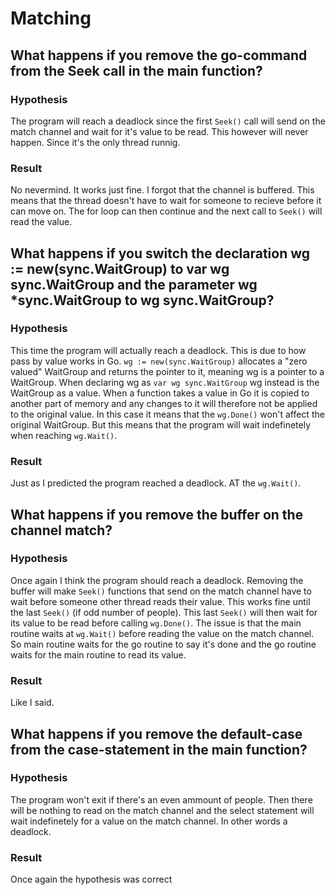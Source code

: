 # Matching

## What happens if you remove the go-command from the Seek call in the main function?

### Hypothesis
The program will reach a deadlock since the first `Seek()` call will send on the match channel and wait for it's value to be read. This however will never happen. Since it's the only thread runnig.

### Result
No nevermind. It works just fine. I forgot that the channel is buffered. This means that the thread doesn't have to wait for someone to recieve before it can move on. The for loop can then continue and the next call to `Seek()` will read the value.


## What happens if you switch the declaration wg := new(sync.WaitGroup) to var wg sync.WaitGroup and the parameter wg *sync.WaitGroup to wg sync.WaitGroup?

### Hypothesis
This time the program will actually reach a deadlock. This is due to how pass by value works in Go. `wg := new(sync.WaitGroup)` allocates a "zero valued" WaitGroup and returns the pointer to it, meaning wg is a pointer to a WaitGroup. When declaring wg as `var wg sync.WaitGroup` wg instead is the WaitGroup as a value. When a function takes a value in Go it is copied to another part of memory and any changes to it will therefore not be applied to the original value. In this case it means that the `wg.Done()` won't affect the original WaitGroup. But this means that the program will wait indefinetely when reaching `wg.Wait()`.

### Result
Just as I predicted the program reached a deadlock.  AT the `wg.Wait()`.
    
## What happens if you remove the buffer on the channel match?

### Hypothesis
Once again I think the program should reach a deadlock. Removing the buffer will make `Seek()` functions that send on the match channel have to wait before someone other thread reads their value. This works fine until the last  `Seek()` (if odd number of people). This last `Seek()` will then wait for its value to be read before calling `wg.Done()`. The issue is that the main routine waits at `wg.Wait()` before reading the value on the match channel. So main routine waits for the go routine to say it's done and the go routine waits for the main routine to read its value.

### Result
Like I said.

## What happens if you remove the default-case from the case-statement in the main function?

### Hypothesis
The program won't exit if there's an even ammount of people. Then there will be nothing to read on the match channel and the select statement will wait indefinetely for a value on the match channel. In other words a deadlock.

### Result
Once again the hypothesis was correct